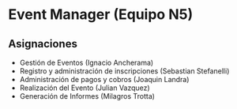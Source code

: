 # Event Manager (Equipo **N5**)

## Asignaciones
- Gestión de Eventos (Ignacio Ancherama)
- Registro y administración de inscripciones (Sebastian Stefanelli)
- Administración de pagos y cobros (Joaquin Landra)
- Realización del Evento (Julian Vazquez)
- Generación de Informes (Milagros Trotta)
